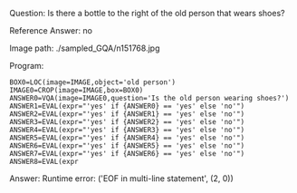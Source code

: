Question: Is there a bottle to the right of the old person that wears shoes?

Reference Answer: no

Image path: ./sampled_GQA/n151768.jpg

Program:

```
BOX0=LOC(image=IMAGE,object='old person')
IMAGE0=CROP(image=IMAGE,box=BOX0)
ANSWER0=VQA(image=IMAGE0,question='Is the old person wearing shoes?')
ANSWER1=EVAL(expr="'yes' if {ANSWER0} == 'yes' else 'no'")
ANSWER2=EVAL(expr="'yes' if {ANSWER1} == 'yes' else 'no'")
ANSWER3=EVAL(expr="'yes' if {ANSWER2} == 'yes' else 'no'")
ANSWER4=EVAL(expr="'yes' if {ANSWER3} == 'yes' else 'no'")
ANSWER5=EVAL(expr="'yes' if {ANSWER4} == 'yes' else 'no'")
ANSWER6=EVAL(expr="'yes' if {ANSWER5} == 'yes' else 'no'")
ANSWER7=EVAL(expr="'yes' if {ANSWER6} == 'yes' else 'no'")
ANSWER8=EVAL(expr
```
Answer: Runtime error: ('EOF in multi-line statement', (2, 0))

